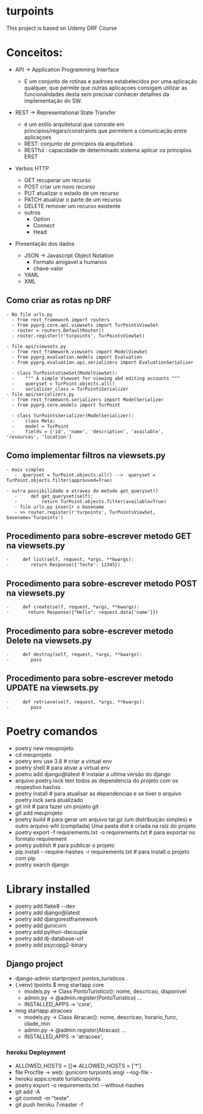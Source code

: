 # turpoints
This project is based on Udemy DRF Course

# Conceitos:
  - API -> Application Programming Interface
    -  E um conjunto de rotinas e padroes estabelecidos por uma aplicação qualquer,
    que permite que outras aplicaçoes consigam utilizar as funcionalidades desta 
    sem precisar conhecer detalhes da impĺementação do SW.
  - REST -> Representational State Transfer
    - é um estilo arquitetural que consiste em principios/regars/constraints
      que permitem a comunicação entre aplicaçoes
    - REST: conjunto de principios da arquitetura
    - RESTful : capacidade de determinado sistema aplicar os principios ERST
    
  - Verbos HTTP
    - GET recuperar um recurso
    - POST criar um novo recurso
    - PUT atualizar o estado de um recurso
    - PATCH atualizar o parte de um recurso
    - DELETE remover um recurso existente
    - outros 
      - Option
      - Connect
      - Head
    
  - Presentação dos dados
    - JSON -> Javascript Object Notation
      - Formato amigavel a humanos
      - chave-valor
    - YAML
    - XML
    
##  Como criar as rotas np DRF
    - No file urls.py 
      - from rest_framework import routers
      - from pyprg.core.api.viewsets import TurPointsViewSet
      - router = routers.DefaultRouter()
      - router.register(r'turpoints', TurPointsViewSet)
    
    - file api/viewsets.py
      - from rest_framework.viewsets import ModelViewSet 
      - from pyprg.evaluation.models import Evaluation
      - from pyprg.evaluation.api.serializers import EvaluationSerializer
        
      - class TurPointsViewSet(ModelViewSet):
      -    """ A simple Viewset for viewing abd editing accounts """
      -    queryset = TurPoint.objects.all()
      -    serializer_class = TurPointsSerializer
    - file api/serializers.py
      - from rest_framework.serializers import ModelSerializer
      - from pyprg.core.models import TurPoint

      - class TurPointsSerializer(ModelSerializer):
      -    class Meta:
      -    model = TurPoint
      -    fields = ['id', 'name', 'description', 'available', 'resources', 'location']

##  Como implementar filtros na viewsets.py
    - mais simples
       -  queryset = TurPoint.objects.all() -->  queryset = TurPoint.objects.filter(approuved=True)
  
    - outra possibilidade e atraves do metodo get_queryset()
       -     def get_queryset(self):
       -         return TurPoint.objects.filter(available=True)
       - file urls.py inserir o basename
       - >> router.register(r'turpoints', TurPointsViewSet, basename='Turpoints')

##  Procedimento para sobre-escrever metodo GET na viewsets.py
    -     def list(self, request, *args, **kwargs):
    -        return Response({'Teste': 12345})

##  Procedimento para sobre-escrever metodo POST na viewsets.py
    -     def create(self, request, *args, **kwargs):
    -       return Response({"Hello": request.data['name']})

##  Procedimento para sobre-escrever metodo Delete na viewsets.py
    -     def destroy(self, request, *args, **kwargs):
    -        pass

##  Procedimento para sobre-escrever metodo UPDATE na viewsets.py
    -     def retrieve(self, request, *args, **kwargs):
    -        pass


# Poetry comandos
  - poetry new meuprojeto
  - cd meuprojeto
  - poetry env use 3.8  # criar a virtual env
  - poetry shell   # para ativar a virtual env
  - poetru add django@latest   # instalar a ultima versão do django
  - arquivo poetry.lock tem todos as dependencia do projeto com os respestivo hashss
  - poetry install   # para atualisar as dependencias e se tiver o arquivo poetry.lock será atualizado
  - git init         # para fazer um projeto git 
  - git add meuprojeto
  - poetry build   # para gerar um arquivo tar.gz (um distribuição simples) e outro arquivo whl (compilada)
    Uma pasta dist é criada na raiz do projeto
  - poetry export -f requirements.txt -o requirements.txt  # para exportar no formato requirement
  - poetry publish    # para publicar o projeto 
  - pip install --require-hashes -r requirements.txt  # para install o projeto com pip
  - poetry search django   

# Library installed
  - poetry add flake8  --dev
  - poetry add django@latest
  - poetry add djangorestframework
  - poetry add gunicorn
  - poetry add python-decouple
  - poetry add dj-database-url
  - poetry add psycopg2-binary

## Django project
  - django-admin startproject pontos_turisticos .
  - (.venv) tpoints $ mng startapp core
    - models.py -> Class PontoTuristico(): nome, descricao, disponivel
    - admin.py  -> @admin.register(PontoTuristico) ...
    - INSTALLED_APPS  -> 'core',
  - mng startapp atracoes
    - models.py -> Class Atracao(): nome, descricao, horario_func, idade_min
    - admin.py  -> @admin.register(Atracao) ...
    - INSTALLED_APPS  -> 'atracoes',
    

### heroku Deployment
  - ALLOWED_HOSTS = []=> ALLOWED_HOSTS = ['*']
  - file Procfile -> web: gunicorn turpoints.wsgi --log-file -
  - heroku apps:create turisticspoints
  - poetry export -o requirements.txt --without-hashes
  - git add -A
  - git commit -m "teste"
  - git push heroku 7:master -f



